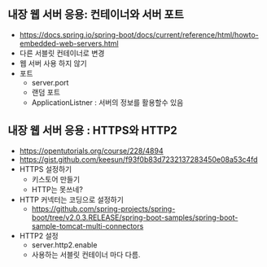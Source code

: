 ## 내장 웹 서버 응용: 컨테이너와 서버 포트
- https://docs.spring.io/spring-boot/docs/current/reference/html/howto-embedded-web-servers.html
- 다른 서블릿 컨테이너로 변경
- 웹 서버 사용 하지 않기
- 포트
    * server.port
    * 랜덤 포트
    * ApplicationListner<ServletWebServerInitializedEvent> : 서버의 정보를 활용할수 있음

## 내장 웹 서버 응용 : HTTPS와 HTTP2
- https://opentutorials.org/course/228/4894
- https://gist.github.com/keesun/f93f0b83d7232137283450e08a53c4fd
- HTTPS 설정하기
  * 키스토어 만들기
  * HTTP는 못쓰네?
- HTTP 커넥터는 코딩으로 설정하기
  * https://github.com/spring-projects/spring-boot/tree/v2.0.3.RELEASE/spring-boot-samples/spring-boot-sample-tomcat-multi-connectors
- HTTP2 설정
  * server.http2.enable
  * 사용하는 서블릿 컨테이너 마다 다름.